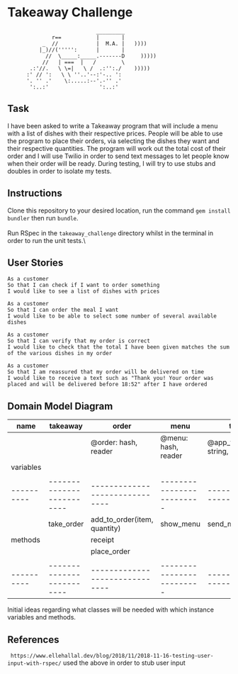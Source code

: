 # Takeaway Challenge
```
                            _________
              r==           |       |
           _  //            |  M.A. |   ))))
          |_)//(''''':      |       |
            //  \_____:_____.-------D     )))))
           //   | ===  |   /        \
       .:'//.   \ \=|   \ /  .:'':./    )))))
      :' // ':   \ \ ''..'--:'-.. ':
      '. '' .'    \:.....:--'.-'' .'
       ':..:'                ':..:'

 ```

## Task
I have been asked to write a Takeaway program that will include a menu with a list of dishes with their respective prices. People will be able to use the program to place their orders, via selecting the dishes they want and their respective quantities. The program will work out the total cost of their order and I will use Twilio in order to send text messages to let people know when their order will be ready. During testing, I will try to use stubs and doubles in order to isolate my tests.


## Instructions

Clone this repository to your desired location, run the command `gem install bundler` then run `bundle`.\
\
Run RSpec in the `takeaway_challenge` directory whilst in the terminal in order to run the unit tests.\

## User Stories
```
As a customer
So that I can check if I want to order something
I would like to see a list of dishes with prices

As a customer
So that I can order the meal I want
I would like to be able to select some number of several available dishes

As a customer
So that I can verify that my order is correct
I would like to check that the total I have been given matches the sum of the various dishes in my order

As a customer
So that I am reassured that my order will be delivered on time
I would like to receive a text such as "Thank you! Your order was placed and will be delivered before 18:52" after I have ordered
```

## Domain Model Diagram

| name      | takeaway                  | order                          | menu                      | twilio                    |
| ----------| ------------------------- | ------------------------------ | ------------------------- | ------------------------- | 
|           |                           | @order: hash, reader           | @menu: hash, reader       | @app_token: string, hidden|
| variables |                           |                                |                           |
|           |                           |                                |                           |                           |
| ----------| ------------------------- | ------------------------------ | ------------------------- | ------------------------- |
|           | take_order                | add_to_order(item, quantity)   | show_menu                 | send_message(to)          |
| methods   |                           | receipt                        |                           |                           |
|           |                           | place_order                    |                           |                           |
|           |                           |                                |                           |                           |
| ----------| ------------------------- | ------------------------------ | ------------------------- | ------------------------- |

Initial ideas regarding what classes will be needed with which instance variables and methods.

## References
``` https://www.ellehallal.dev/blog/2018/11/2018-11-16-testing-user-input-with-rspec/```
used the above in order to stub user input
